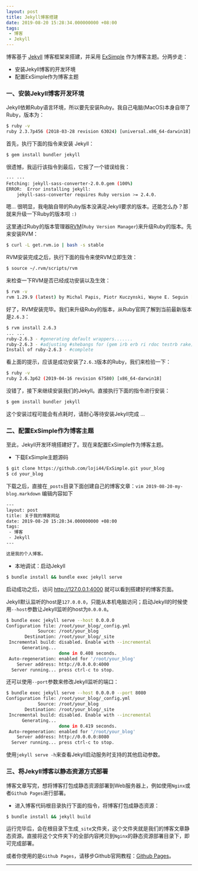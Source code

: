 ```yaml
---
layout: post
title: Jekyll博客搭建
date: 2019-08-20 15:28:34.000000000 +08:00
tags: 
 - 博客
 - Jekyll
---
```


博客基于 <a href="https://jekyllrb.com" target="_blank">Jekyll</a> 博客框架来搭建，并采用 <a href="https://github.com/loji44/ExSimple" target="_blank">ExSimple</a> 作为博客主题。分两步走：

- 安装Jekyll博客的开发环境
- 配置ExSimple作为博客主题

### 一、安装Jekyll博客开发环境
Jekyll依赖Ruby语言环境，所以要先安装Ruby。我自己电脑(MacOS)本身自带了Ruby，版本为：

```bash
$ ruby -v
ruby 2.3.7p456 (2018-03-28 revision 63024) [universal.x86_64-darwin18]
```

首先，执行下面的指令来安装 Jekyll：

```bash
$ gem install bundler jekyll
```

很遗憾，我运行该指令到最后，它报了一个错误给我：

```bash
··· ···
Fetching: jekyll-sass-converter-2.0.0.gem (100%)
ERROR:  Error installing jekyll:
	jekyll-sass-converter requires Ruby version >= 2.4.0.
```

嗯... 很明显，我电脑自带的Ruby版本没满足Jekyll要求的版本。还能怎么办？那就来升级一下Ruby的版本呗 `:)`

这里通过Ruby的版本管理器<a href="http://rvm.io" target="_blank">RVM</a>(`Ruby Version Manager`)来升级Ruby的版本。先来安装RVM：

```bash
$ curl -L get.rvm.io | bash -s stable
```

RVM安装完成之后，执行下面的指令来使RVM立即生效：

```bash
$ source ~/.rvm/scripts/rvm
```

来检查一下RVM是否已经成功安装以及生效：

```bash
$ rvm -v
rvm 1.29.9 (latest) by Michal Papis, Piotr Kuczynski, Wayne E. Seguin [https://rvm.io]
```

好了，RVM安装完毕。我们来升级Ruby的版本，从Ruby官网了解到当前最新版本是`2.6.3`：
```bash
$ rvm install 2.6.3
... ...
ruby-2.6.3 - #generating default wrappers.......
ruby-2.6.3 - #adjusting #shebangs for (gem irb erb ri rdoc testrb rake).
Install of ruby-2.6.3 - #complete
```

看上面的提示，应该是成功安装了`2.6.3`版本的Ruby，我们来检验一下：

```bash
$ ruby -v
ruby 2.6.3p62 (2019-04-16 revision 67580) [x86_64-darwin18]
```

没错了，接下来继续安装我们的Jekyll。直接执行下面的指令进行安装：
                           
```bash
$ gem install bundler jekyll
```

这个安装过程可能会有点耗时，请耐心等待安装Jekyll完成 ...

### 二、配置ExSimple作为博客主题

至此，Jekyll开发环境搭建好了。现在来配置ExSimple作为博客主题。

- 下载ExSimple主题源码

```bash
$ git clone https://github.com/loji44/ExSimple.git your_blog
$ cd your_blog
```

下载之后，直接在`_posts`目录下面创建自己的博客文章：`vim 2019-08-20-my-blog.markdown` 编辑内容如下

```bash
---
layout: post
title: 关于我的博客网站
date: 2019-08-20 15:28:34.000000000 +08:00
tags: 
 - 博客
 - Jekyll
---

这是我的个人博客。

```

- 本地调试：启动Jekyll

```bash
$ bundle install && bundle exec jekyll serve
```

启动成功之后，访问 <a href="http://127.0.0.1:4000" target="_blank">http://127.0.0.1:4000</a> 就可以看到搭建好的博客页面。

Jekyll默认监听的host是`127.0.0.0`，只能从本机电脑访问；启动Jekyll的时候使用`--host`参数让Jekyll监听的host为`0.0.0.0`。

```bash
$ bundle exec jekyll serve --host 0.0.0.0
Configuration file: /root/your_blog/_config.yml
            Source: /root/your_blog
       Destination: /root/your_blog/_site
 Incremental build: disabled. Enable with --incremental
      Generating...
                    done in 0.408 seconds.
 Auto-regeneration: enabled for '/root/your_blog'
    Server address: http://0.0.0.0:4000
  Server running... press ctrl-c to stop.
```

还可以使用`--port`参数来修改Jekyll监听的端口：

```bash
$ bundle exec jekyll serve --host 0.0.0.0 --port 8080
Configuration file: /root/your_blog/_config.yml
            Source: /root/your_blog
       Destination: /root/your_blog/_site
 Incremental build: disabled. Enable with --incremental
      Generating...
                    done in 0.419 seconds.
 Auto-regeneration: enabled for '/root/your_blog'
    Server address: http://0.0.0.0:8080
  Server running... press ctrl-c to stop.
```

使用`jekyll serve -h`来查看Jekyll启动服务时支持的其他启动参数。

### 三、将Jekyll博客以静态资源方式部署

博客文章写完，想将博客打包成静态资源部署到Web服务器上，例如使用`Nginx`或者`Github Pages`进行部署。

- 进入博客代码根目录执行下面的指令，将博客打包成静态资源：

```bash
$ bundle install && jekyll build
```

运行完毕后，会在根目录下生成`_site`文件夹，这个文件夹就是我们的博客文章静态资源。直接将这个文件夹下的全部内容拷贝到`Nginx`的静态资源部署目录下，即可完成部署。

或者你使用的是`Github Pages`，请移步Github官网教程：<a href="https://pages.github.com" target="_blank">Github Pages</a>。

<hr />